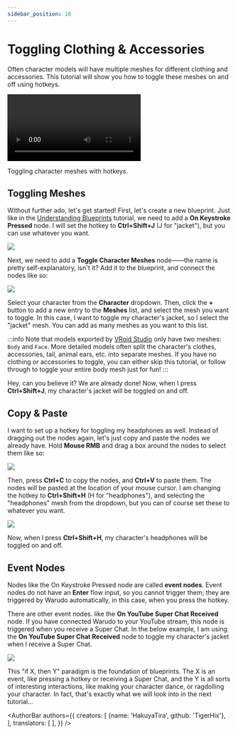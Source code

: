 ```yaml
---
sidebar_position: 10
---
```


# Toggling Clothing & Accessories

Often character models will have multiple meshes for different clothing and accessories. This tutorial will show you how to toggle these meshes on and off using hotkeys.

<div style={{width: '100%'}} className="video-box"><video controls loop src="/doc-img/toggle-meshes.mp4" /></div>
<p class="img-desc">Toggling character meshes with hotkeys.</p>

## Toggling Meshes

Without further ado, let's get started! First, let's create a new blueprint. Just like in the [Understanding Blueprints](../understanding-blueprints) tutorial, we need to add a **On Keystroke Pressed** node. I will set the hotkey to **Ctrl+Shift+J** (J for "jacket"), but you can use whatever you want.

![](/doc-img/en-blueprint-toggle-meshes-1.png)

Next, we need to add a **Toggle Character Meshes** node——the name is pretty self-explanatory, isn't it? Add it to the blueprint, and connect the nodes like so:

![](/doc-img/en-blueprint-toggle-meshes-2.png)

Select your character from the **Character** dropdown. Then, click the **+** button to add a new entry to the **Meshes** list, and select the mesh you want to toggle. In this case, I want to toggle my character's jacket, so I select the "jacket" mesh. You can add as many meshes as you want to this list.

:::info
Note that models exported by [VRoid Studio](https://vroid.com/en/studio) only have two meshes: `Body` and `Face`. More detailed models often split the character's clothes, accessories, tail, animal ears, etc. into separate meshes. If you have no clothing or accessories to toggle, you can either skip this tutorial, or follow through to toggle your entire body mesh just for fun!
:::

Hey, can you believe it? We are already done! Now, when I press **Ctrl+Shift+J**, my character's jacket will be toggled on and off.

## Copy & Paste

I want to set up a hotkey for toggling my headphones as well. Instead of dragging out the nodes again, let's just copy and paste the nodes we already have. Hold **Mouse RMB** and drag a box around the nodes to select them like so:

![](/doc-img/en-blueprint-toggle-meshes-3.png)

Then, press **Ctrl+C** to copy the nodes, and **Ctrl+V** to paste them. The nodes will be pasted at the location of your mouse cursor. I am changing the hotkey to **Ctrl+Shift+H** (H for "headphones"), and selecting the "headphones" mesh from the dropdown, but you can of course set these to whatever you want.

![](/doc-img/en-blueprint-toggle-meshes-4.png)

Now, when I press **Ctrl+Shift+H**, my character's headphones will be toggled on and off.

## Event Nodes

Nodes like the On Keystroke Pressed node are called **event nodes**. Event nodes do not have an **Enter** flow input, so you cannot trigger them; they are triggered by Warudo automatically, in this case, when you press the hotkey.

There are other event nodes. like the **On YouTube Super Chat Received** node. If you have connected Warudo to your YouTube stream, this node is triggered when you receive a Super Chat. In the below example, I am using the **On YouTube Super Chat Received** node to toggle my character's jacket when I receive a Super Chat.

![](/doc-img/en-blueprint-toggle-meshes-5.png)

This "if X, then Y" paradigm is the foundation of blueprints. The X is an event, like pressing a hotkey or receiving a Super Chat, and the Y is all sorts of interesting interactions, like making your character dance, or ragdolling your character. In fact, that's exactly what we will look into in the next tutorial...

<AuthorBar authors={{
  creators: [
    {name: 'HakuyaTira', github: 'TigerHix'},
  ],
  translators: [
  ],
}} />
